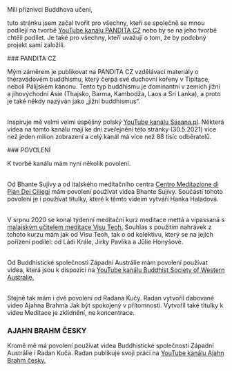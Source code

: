 <div id="mili-priznivci"> Milí příznivci Buddhova učení,</div>

tuto stránku jsem začal tvořit pro všechny, kteří se společně se mnou podílejí na tvorbě [YouTube kanálu PANDITA CZ](https://www.youtube.com/channel/UC1IIp3Yo_PaJPsEU9BUk1ew) nebo by se na jeho tvorbě chtěli podílet. Je také pro všechny, kteří uvažují o tom, že by podobný projekt sami založili.

<div id="anchor-pandita" markdown="1" >
### PANDITA CZ
</div>

Mým záměrem je publikovat na PANDITA CZ vzdělávací materiály o théravádovém buddhismu, který čerpá své duchovní kořeny v Tipitace, neboli Pálijském kánonu. Tento typ buddhismu je dominantní v zemích jižní a jihovýchodní Asie (Thajsko, Barma, Kambodža, Laos a Srí Lanka), a proto je také někdy nazýván jako „jižní buddhismus“.<br><br>

Inspiruje mě velmi velmi úspěšný polský [YouTube kanálu Sasana.pl](https://www.youtube.com/user/sasanaPL). Některá videa na tomto kanálu mají ke dni zveřejnění této stránky (30.5.2021) více než jeden milion zobrazení a celý kanál má více než 88 tisíc odběratelů.

<div id="anchor-povoleni" markdown="1" >
### POVOLENÍ

K tvorbě kanálu mám nyní několik povolení.<br><br>

Od Bhante Sujívy a od italského meditačního centra [Centro Meditazione di Pian Dei Ciliegi](https://www.piandeiciliegi.it/en/) mám povolení používat videa Bhante Sujívy. Součástí tohoto povolení je i používat titulky, které k těmto videím vytváří Hanka Haladová.<br><br>

V srpnu 2020 se konal týdenní meditační kurz meditace mettá a vipassaná s [malajským učitelem meditace Visu Teoh.](https://visuteoh.net/) Souhlas s použitím nahrávek z tohoto kurzu mám jak od Visu Teoh, tak o od kolektivu, který se na jejich pořízení podílel: od Ládi Krále, Jirky Pavlíka a Jůlie Honyšové.<br><br>

Od Buddhistické společnosti Západní Austrálie mám povolení používat videa, která jsou k dispozici na [YouTube kanálu Buddhist Society of Western Australie.](https://www.youtube.com/user/BuddhistSocietyWA)<br><br>

Stejně tak mám i dvě povolení od Radana Kučy. Radan vytvořil dabované video Ajahna Brahma Jak být spokojený v přítomnosti. Vytvořil také titulky k videu Meditace je zklidnění, ne koncentrace.

### AJAHN BRAHM ČESKY

Kromě mě má povolení používat videa Buddhistické společnosti Západní Austrálie i Radan Kuča. Radan publikuje svoji práci na [YouTube kanálu Ajahn Brahm česky.](https://www.youtube.com/channel/UCUr-lRBB59mFLyKFhAAbXbg)
